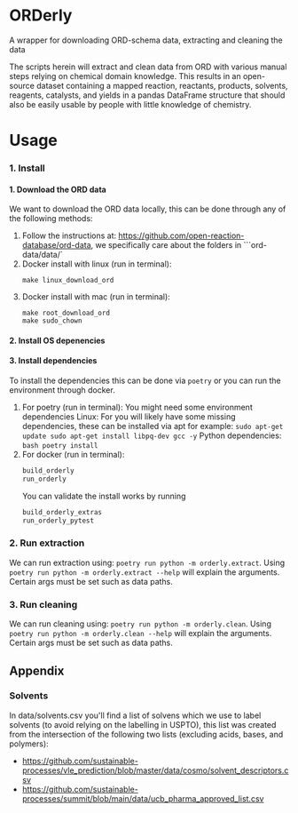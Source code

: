 # ORDerly

A wrapper for downloading ORD-schema data, extracting and cleaning the data

The scripts herein will extract and clean data from ORD with various manual steps relying on chemical domain knowledge. This results in an open-source dataset containing a mapped reaction, reactants, products, solvents, reagents, catalysts, and yields in a pandas DataFrame structure that should also be easily usable by people with little knowledge of chemistry.

# Usage

### 1. Install

#### 1. Download the ORD data

We want to download the ORD data locally, this can be done through any of the following methods:

1. Follow the instructions at: https://github.com/open-reaction-database/ord-data, we specifically care about the folders in ```ord-data/data/`
2. Docker install with linux (run in terminal):
    ```
    make linux_download_ord
    ``` 
3. Docker install with mac (run in terminal):
    ```
    make root_download_ord
    make sudo_chown
    ```

#### 2. Install OS depenencies
 


#### 3. Install dependencies

To install the dependencies this can be done via ```poetry``` or you can run the environment through docker.

1. For poetry (run in terminal):
    You might need some environment dependencies
        Linux: For you will likely have some missing dependencies, these can be installed via apt for example: 
        ```
        sudo apt-get update
        sudo apt-get install libpq-dev gcc -y
        ```
    Python dependencies:
        ```bash
        poetry install
        ```
2. For docker (run in terminal):
    ```bash
    build_orderly
    run_orderly
    ```
    You can validate the install works by running
    ```bash
    build_orderly_extras
    run_orderly_pytest
    ```


### 2. Run extraction

We can run extraction using: ```poetry run python -m orderly.extract```. Using ```poetry run python -m orderly.extract --help``` will explain the arguments. Certain args must be set such as data paths.

### 3. Run cleaning

We can run cleaning using: ```poetry run python -m orderly.clean```. Using ```poetry run python -m orderly.clean --help``` will explain the arguments. Certain args must be set such as data paths.


## Appendix

### Solvents

In data/solvents.csv you'll find a list of solvens which we use to label solvents (to avoid relying on the labelling in USPTO), this list was created from the intersection of the following two lists (excluding acids, bases, and polymers):
 - https://github.com/sustainable-processes/vle_prediction/blob/master/data/cosmo/solvent_descriptors.csv
 - https://github.com/sustainable-processes/summit/blob/main/data/ucb_pharma_approved_list.csv
